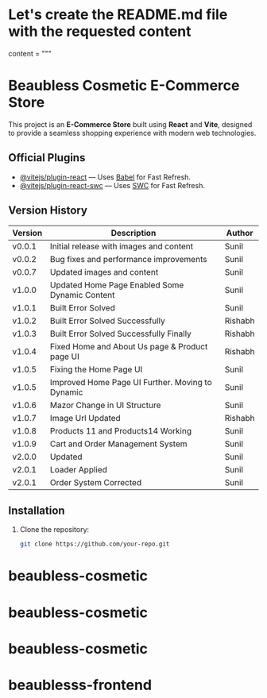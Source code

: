 # Let's create the README.md file with the requested content

content = """

# Beaubless Cosmetic E-Commerce Store

This project is an **E-Commerce Store** built using **React** and **Vite**, designed to provide a seamless shopping experience with modern web technologies.

## Official Plugins

- [@vitejs/plugin-react](https://github.com/vitejs/vite-plugin-react) — Uses [Babel](https://babeljs.io/) for Fast Refresh.
- [@vitejs/plugin-react-swc](https://github.com/vitejs/vite-plugin-react-swc) — Uses [SWC](https://swc.rs/) for Fast Refresh.

## Version History

| Version | Description                                      | Author  |
| ------- | ------------------------------------------------ | ------- |
| v0.0.1  | Initial release with images and content          | Sunil   |
| v0.0.2  | Bug fixes and performance improvements           | Sunil   |
| v0.0.7  | Updated images and content                       | Sunil   |
| v1.0.0  | Updated Home Page Enabled Some Dynamic Content   | Sunil   |
| v1.0.1  | Built Error Solved                               | Sunil   |
| v1.0.2  | Built Error Solved Successfully                  | Rishabh |
| v1.0.3  | Built Error Solved Successfully Finally          | Rishabh |
| v1.0.4  | Fixed Home and About Us page & Product page UI   | Rishabh |
| v1.0.5  | Fixing the Home Page UI                          | Sunil   |
| v1.0.5  | Improved Home Page UI Further. Moving to Dynamic | Sunil   |
| v1.0.6  | Mazor Change in UI Structure                     | Sunil   |
| v1.0.7  | Image Url Updated                                | Rishabh |
| v1.0.8  | Products 11 and Products14 Working               | Sunil   |
| v1.0.9  | Cart and Order Management System                 | Sunil   |
| v2.0.0  | Updated                                          | Sunil   |
| v2.0.1  | Loader Applied                                   | Sunil   |
| v2.0.1  | Order System Corrected                           | Sunil   |

## Installation

1. Clone the repository:
   ```bash
   git clone https://github.com/your-repo.git
   ```

# beaubless-cosmetic

# beaubless-cosmetic

# beaubless-cosmetic

# beaublesss-frontend
